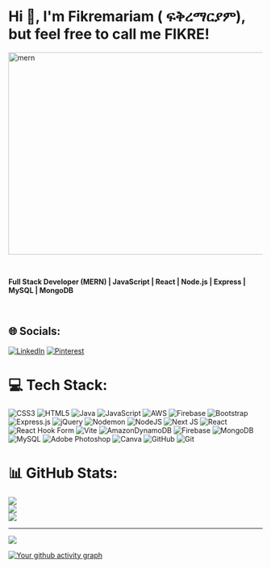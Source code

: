 <!-- Banner Image -->
<p align="center">
 <h1>Hi 👋, I'm Fikremariam ( ፍቅረማርያም), but feel free to call me FIKRE!</h1>
  <img width="1000" height="400" alt="mern" src="https://github.com/user-attachments/assets/348ddfcd-0518-4332-8657-3277350fda1d" />
</p>
<br />
<p align="left"><strong>
  Full Stack Developer (MERN) | JavaScript | React | Node.js | Express | MySQL | MongoDB
</strong></p>
<br />


<!-- profile Image -->
<!-- <img align="right" width="400" alt="mern" src="https://github.com/user-attachments/assets/348ddfcd-0518-4332-8657-3277350fda1d" /> -->


## 🌐 Socials:
[![LinkedIn](https://img.shields.io/badge/LinkedIn-%230077B5.svg?logo=linkedin&logoColor=white)](https://linkedin.com/in/https://www.linkedin.com/in/fikremariam-kassa-28916062/) [![Pinterest](https://img.shields.io/badge/Pinterest-%23E60023.svg?logo=Pinterest&logoColor=white)](https://pinterest.com/https://pin.it/6j9dqel0o) 

# 💻 Tech Stack:
![CSS3](https://img.shields.io/badge/css3-%231572B6.svg?style=for-the-badge&logo=css3&logoColor=white) ![HTML5](https://img.shields.io/badge/html5-%23E34F26.svg?style=for-the-badge&logo=html5&logoColor=white) ![Java](https://img.shields.io/badge/java-%23ED8B00.svg?style=for-the-badge&logo=openjdk&logoColor=white) ![JavaScript](https://img.shields.io/badge/javascript-%23323330.svg?style=for-the-badge&logo=javascript&logoColor=%23F7DF1E) ![AWS](https://img.shields.io/badge/AWS-%23FF9900.svg?style=for-the-badge&logo=amazon-aws&logoColor=white) ![Firebase](https://img.shields.io/badge/firebase-%23039BE5.svg?style=for-the-badge&logo=firebase) ![Bootstrap](https://img.shields.io/badge/bootstrap-%238511FA.svg?style=for-the-badge&logo=bootstrap&logoColor=white) ![Express.js](https://img.shields.io/badge/express.js-%23404d59.svg?style=for-the-badge&logo=express&logoColor=%2361DAFB) ![jQuery](https://img.shields.io/badge/jquery-%230769AD.svg?style=for-the-badge&logo=jquery&logoColor=white) ![Nodemon](https://img.shields.io/badge/NODEMON-%23323330.svg?style=for-the-badge&logo=nodemon&logoColor=%BBDEAD) ![NodeJS](https://img.shields.io/badge/node.js-6DA55F?style=for-the-badge&logo=node.js&logoColor=white) ![Next JS](https://img.shields.io/badge/Next-black?style=for-the-badge&logo=next.js&logoColor=white) ![React](https://img.shields.io/badge/react-%2320232a.svg?style=for-the-badge&logo=react&logoColor=%2361DAFB) ![React Hook Form](https://img.shields.io/badge/React%20Hook%20Form-%23EC5990.svg?style=for-the-badge&logo=reacthookform&logoColor=white) ![Vite](https://img.shields.io/badge/vite-%23646CFF.svg?style=for-the-badge&logo=vite&logoColor=white) ![AmazonDynamoDB](https://img.shields.io/badge/Amazon%20DynamoDB-4053D6?style=for-the-badge&logo=Amazon%20DynamoDB&logoColor=white) ![Firebase](https://img.shields.io/badge/firebase-a08021?style=for-the-badge&logo=firebase&logoColor=ffcd34) ![MongoDB](https://img.shields.io/badge/MongoDB-%234ea94b.svg?style=for-the-badge&logo=mongodb&logoColor=white) ![MySQL](https://img.shields.io/badge/mysql-4479A1.svg?style=for-the-badge&logo=mysql&logoColor=white) ![Adobe Photoshop](https://img.shields.io/badge/adobe%20photoshop-%2331A8FF.svg?style=for-the-badge&logo=adobe%20photoshop&logoColor=white) ![Canva](https://img.shields.io/badge/Canva-%2300C4CC.svg?style=for-the-badge&logo=Canva&logoColor=white) ![GitHub](https://img.shields.io/badge/github-%23121011.svg?style=for-the-badge&logo=github&logoColor=white) ![Git](https://img.shields.io/badge/git-%23F05033.svg?style=for-the-badge&logo=git&logoColor=white)

# 📊 GitHub Stats:
![](https://github-readme-stats.vercel.app/api?username=Fikre-M&theme=dark&hide_border=false&include_all_commits=false&count_private=false)<br/>
![](https://nirzak-streak-stats.vercel.app/?user=Fikre-M&theme=dark&hide_border=false)<br/>
![](https://github-readme-stats.vercel.app/api/top-langs/?username=Fikre-M&theme=dark&hide_border=false&include_all_commits=false&count_private=false&layout=compact)

---
[![](https://visitcount.itsvg.in/api?id=Fikre-M&icon=0&color=0)](https://visitcount.itsvg.in)

[![Your github activity graph](https://github-readme-activity-graph.vercel.app/graph?username=Fikre-M&theme=github-compact)](https://github.com/ashutosh00710/github-readme-activity-graph)



<!-- Proudly created with GPRM ( https://gprm.itsvg.in ) -->


